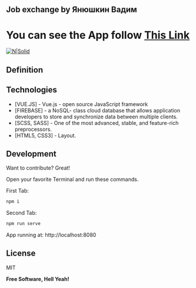 ## Job exchange by Янюшкин Вадим
# You can see the App follow [This Link](https://job-exchange-a94haypsf-osprey.vercel.app/coaches)
[![N|Solid](https://i.ibb.co/vHpsNKL/logo.png)](https://nodesource.com/products/nsolid)
## Definition



## Technologies
- [VUE.JS] - Vue.js - open source JavaScript framework
- [FIREBASE] - a NoSQL- class cloud database that allows application developers to store and synchronize data between multiple clients.
- [SCSS, SASS] - One of the most advanced, stable, and feature-rich preprocessors.
- [HTML5, CSS3] - Layout.




## Development

Want to contribute? Great!


Open your favorite Terminal and run these commands.

First Tab:

```sh
npm i
```

Second Tab:

```sh
npm run serve
```

App running at:
http://localhost:8080


## License

MIT

**Free Software, Hell Yeah!**
